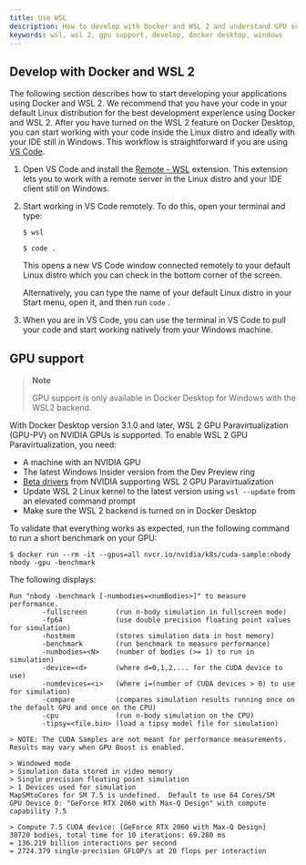 ```yaml
---
title: Use WSL
description: How to develop with Docker and WSL 2 and understand GPU support for WSL
keywords: wsl, wsl 2, gpu support, develop, docker desktop, windows
---
```


## Develop with Docker and WSL 2

The following section describes how to start developing your applications using Docker and WSL 2. We recommend that you have your code in your default Linux distribution for the best development experience using Docker and WSL 2. After you have turned on the WSL 2 feature on Docker Desktop, you can start working with your code inside the Linux distro and ideally with your IDE still in Windows. This workflow is straightforward if you are using [VS Code](https://code.visualstudio.com/download).

1. Open VS Code and install the [Remote - WSL](https://marketplace.visualstudio.com/items?itemName=ms-vscode-remote.remote-wsl) extension. This extension lets you to work with a remote server in the Linux distro and your IDE client still on Windows.
2. Start working in VS Code remotely. To do this, open your terminal and type:

    ```console
    $ wsl
    ```

    ```console
    $ code .
    ```

    This opens a new VS Code window connected remotely to your default Linux distro which you can check in the bottom corner of the screen.

    Alternatively, you can type the name of your default Linux distro in your Start menu, open it, and then run `code` .
3. When you are in VS Code, you can use the terminal in VS Code to pull your code and start working natively from your Windows machine.

## GPU support

> **Note**
>
> GPU support is only available in Docker Desktop for Windows with the WSL2 backend.

With Docker Desktop version 3.1.0 and later,  WSL 2 GPU Paravirtualization (GPU-PV) on NVIDIA GPUs is supported. To enable WSL 2 GPU Paravirtualization, you need:

- A machine with an NVIDIA GPU
- The latest Windows Insider version from the Dev Preview ring
- [Beta drivers](https://developer.nvidia.com/cuda/wsl) from NVIDIA supporting WSL 2 GPU Paravirtualization
- Update WSL 2 Linux kernel to the latest version using `wsl --update` from an elevated command prompt
- Make sure the WSL 2 backend is turned on in Docker Desktop

To validate that everything works as expected, run the following command to run a short benchmark on your GPU:

```console
$ docker run --rm -it --gpus=all nvcr.io/nvidia/k8s/cuda-sample:nbody nbody -gpu -benchmark
```
The following displays:

```console
Run "nbody -benchmark [-numbodies=<numBodies>]" to measure performance.
        -fullscreen       (run n-body simulation in fullscreen mode)
        -fp64             (use double precision floating point values for simulation)
        -hostmem          (stores simulation data in host memory)
        -benchmark        (run benchmark to measure performance)
        -numbodies=<N>    (number of bodies (>= 1) to run in simulation)
        -device=<d>       (where d=0,1,2.... for the CUDA device to use)
        -numdevices=<i>   (where i=(number of CUDA devices > 0) to use for simulation)
        -compare          (compares simulation results running once on the default GPU and once on the CPU)
        -cpu              (run n-body simulation on the CPU)
        -tipsy=<file.bin> (load a tipsy model file for simulation)

> NOTE: The CUDA Samples are not meant for performance measurements. Results may vary when GPU Boost is enabled.

> Windowed mode
> Simulation data stored in video memory
> Single precision floating point simulation
> 1 Devices used for simulation
MapSMtoCores for SM 7.5 is undefined.  Default to use 64 Cores/SM
GPU Device 0: "GeForce RTX 2060 with Max-Q Design" with compute capability 7.5

> Compute 7.5 CUDA device: [GeForce RTX 2060 with Max-Q Design]
30720 bodies, total time for 10 iterations: 69.280 ms
= 136.219 billion interactions per second
= 2724.379 single-precision GFLOP/s at 20 flops per interaction
```